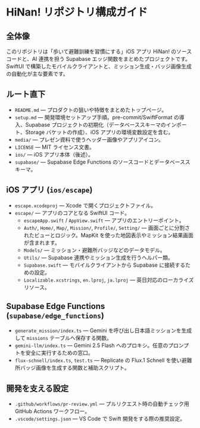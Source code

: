 # HiNan! リポジトリ構成ガイド

## 全体像
このリポジトリは「歩いて避難訓練を習慣にする」iOS アプリ HiNan! のソースコードと、AI 連携を担う Supabase エッジ関数をまとめたプロジェクトです。SwiftUI で構築したモバイルクライアントと、ミッション生成・バッジ画像生成の自動化が主な要素です。

## ルート直下
- `README.md` — プロダクトの狙いや特徴をまとめたトップページ。
- `setup.md` — 開発環境セットアップ手順。pre-commit/SwiftFormat の導入、Supabase プロジェクトの初期化（データベーススキーマのインポート、Storage バケットの作成）、iOS アプリの環境変数設定を含む。
- `media/` — プレゼン資料で使うヘッダー画像やアプリアイコン。
- `LICENSE` — MIT ライセンス文書。
- `ios/` — iOS アプリ本体（後述）。
- `supabase/` — Supabase Edge Functions のソースコードとデータベーススキーマ。

## iOS アプリ (`ios/escape`)
- `escape.xcodeproj` — Xcode で開くプロジェクトファイル。
- `escape/` — アプリのコアとなる SwiftUI コード。
    - `escapeApp.swift` / `AppView.swift` — アプリのエントリーポイント。
    - `Auth/`, `Home/`, `Map/`, `Mission/`, `Profile/`, `Setting/` — 画面ごとに分割されたビューとロジック。MapKit を使った地図表示やミッション結果画面が含まれます。
    - `Models/` — ミッション・避難所バッジなどのデータモデル。
    - `Utils/` — Supabase 連携やミッション生成を行うヘルパー類。
    - `Supabase.swift` — モバイルクライアントから Supabase に接続するための設定。
    - `Localizable.xcstrings`, `en.lproj`, `ja.lproj` — 英日対応のローカライズリソース。

## Supabase Edge Functions (`supabase/edge_functions`)
- `generate_mission/index.ts` — Gemini を呼び出し日本語ミッションを生成して `missions` テーブルへ保存する関数。
- `gemini-llm/index.ts` — Gemini 2.5 Flash へのプロキシ。任意のプロンプトを安全に実行するための窓口。
- `flux-schnell/index.ts`, `test.ts` — Replicate の Flux.1 Schnell を使い避難所バッジ画像を生成する関数と補助スクリプト。

## 開発を支える設定
- `.github/workflows/pr-review.yml` — プルリクエスト時の自動チェック用 GitHub Actions ワークフロー。
- `.vscode/settings.json` — VS Code で Swift 開発をする際の推奨設定。
